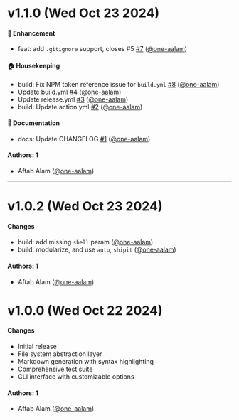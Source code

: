 # v1.1.0 (Wed Oct 23 2024)

#### 🚀 Enhancement

- feat: add `.gitignore` support, closes #5 [#7](https://github.com/one-aalam/merf/pull/7) ([@one-aalam](https://github.com/one-aalam))

#### 🏠 Housekeeping

- build: Fix NPM token reference issue for `build.yml` [#8](https://github.com/one-aalam/merf/pull/8) ([@one-aalam](https://github.com/one-aalam))
- Update build.yml [#4](https://github.com/one-aalam/merf/pull/4) ([@one-aalam](https://github.com/one-aalam))
- Update release.yml [#3](https://github.com/one-aalam/merf/pull/3) ([@one-aalam](https://github.com/one-aalam))
- build: Update action.yml [#2](https://github.com/one-aalam/merf/pull/2) ([@one-aalam](https://github.com/one-aalam))

#### 📝 Documentation

- docs: Update CHANGELOG [#1](https://github.com/one-aalam/merf/pull/1) ([@one-aalam](https://github.com/one-aalam))

#### Authors: 1

- Aftab Alam ([@one-aalam](https://github.com/one-aalam))

---

# v1.0.2 (Wed Oct 23 2024)

#### Changes

- build: add missing `shell` param ([@one-aalam](https://github.com/one-aalam))
- build: modularize, and use `auto`, `shipit` ([@one-aalam](https://github.com/one-aalam))

#### Authors: 1

- Aftab Alam ([@one-aalam](https://github.com/one-aalam))

# v1.0.0 (Wed Oct 22 2024)

#### Changes
- Initial release
- File system abstraction layer
- Markdown generation with syntax highlighting
- Comprehensive test suite
- CLI interface with customizable options

#### Authors: 1

- Aftab Alam ([@one-aalam](https://github.com/one-aalam))
